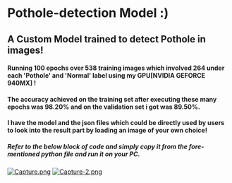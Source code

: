 # Pothole-detection Model :)
## A Custom Model trained to detect Pothole in images!

#### Running **100 epochs** over **538** training images which involved **264** under each 'Pothole' and 'Normal' label using my **GPU**[NVIDIA GEFORCE 940MX] ! 
#### The accuracy achieved on the training set after executing these many epochs was **98.20%** and on the validation set i got was **89.50%**.
#### I have the model and the json files which could be directly used by users to look into the result part by loading an image of your own choice!
##### Refer to the below block of code and simply copy it from the fore-mentioned python file and run it on your PC.
[![Capture.png](https://i.postimg.cc/NFRXVkV6/Capture.png)](https://postimg.cc/YLqjLYt0)
[![Capture-2.png](https://i.postimg.cc/hPP4N0HK/Capture-2.png)](https://postimg.cc/QVwrTc8z)
